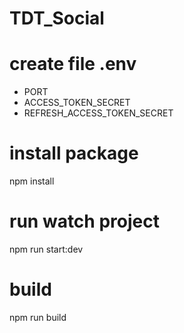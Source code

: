 # TDT_Social


# create file .env
  + PORT
  + ACCESS_TOKEN_SECRET
  + REFRESH_ACCESS_TOKEN_SECRET
  
# install package
  npm install
  
# run watch project
  npm run start:dev
  
# build 
  npm run build
